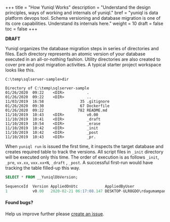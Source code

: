 +++
title = "How Yuniql Works"
description = "Understand the design principles, ways of working and internals of yuniql."
bref = "yuniql is data platform devops tool. Schema versioning and database migration is one of its core capabilities. Understand its internals here."
weight = 10
draft = false
toc = false
+++

**DRAFT**

Yuniql organizes the database migration steps in series of directories and files. Each directory represents an atomic version of your database executed in an all-or-nothing fashion. Utility directories are also created to cover pre and post migration activities. A typical starter project workspace looks like this.

```shell
C:\temp\sqlserver-sample>dir

Directory of C:\temp\sqlserver-sample
01/26/2020  09:22    <DIR>          .
01/26/2020  09:22    <DIR>          ..
11/03/2019  16:58                35 .gitignore
01/26/2020  09:30                67 Dockerfile
01/26/2020  09:22               782 README.md
11/10/2019  10:43    <DIR>          v0.00
11/10/2019  10:41    <DIR>          _draft
11/10/2019  10:54    <DIR>          _erase
11/10/2019  10:42    <DIR>          _init
11/10/2019  10:42    <DIR>          _post
11/10/2019  10:43    <DIR>          _pr.
```

When `yuniql run` is issued the first time, it inspects the target database and creates required table to track the versions. All script files in `_init` directory will be executed only this time. The order of execution is as follows `_init`, `_pre`, `vx.xx`, `vxx.xx+N`, `_draft` , `_post`. A successful first-run would have tracking the table filled-up this way.

```sql
SELECT * FROM __YuniqlDbVersion;

SequenceId	Version	AppliedOnUtc	        AppliedByUser	            AppliedByTool	AppliedByToolVersion
1	        v0.00	2020-02-21 06:17:08.147	DESKTOP-ULR8GDO\rdagumampan	yuniql-cli	    v0.350.0.0	NULL
```

#### Found bugs?

Help us improve further please [create an issue](https://github.com/rdagumampan/yuniql/issues/new).

